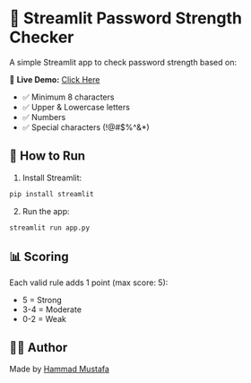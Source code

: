 # 🔐 Streamlit Password Strength Checker

A simple Streamlit app to check password strength based on:

🔗 **Live Demo:** [Click Here](https://passwordcheckerhammad.streamlit.app/) 

- ✅ Minimum 8 characters
- ✅ Upper & Lowercase letters
- ✅ Numbers
- ✅ Special characters (!@#$%^&*)

## 🚀 How to Run

1. Install Streamlit:
```bash
pip install streamlit
```

2. Run the app:
```bash
streamlit run app.py
```

## 📊 Scoring

Each valid rule adds 1 point (max score: 5):
- 5 = Strong
- 3-4 = Moderate
- 0-2 = Weak

## 🧑‍💻 Author

Made by [Hammad Mustafa](https://github.com/hammadii123)
